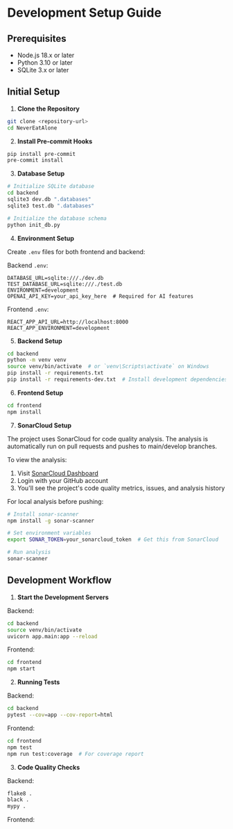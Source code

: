 # Development Setup Guide

## Prerequisites

- Node.js 18.x or later
- Python 3.10 or later
- SQLite 3.x or later

## Initial Setup

1. **Clone the Repository**
```bash
git clone <repository-url>
cd NeverEatAlone
```

2. **Install Pre-commit Hooks**
```bash
pip install pre-commit
pre-commit install
```

3. **Database Setup**

```bash
# Initialize SQLite database
cd backend
sqlite3 dev.db ".databases"
sqlite3 test.db ".databases"

# Initialize the database schema
python init_db.py
```

4. **Environment Setup**

Create `.env` files for both frontend and backend:

Backend `.env`:
```env
DATABASE_URL=sqlite:///./dev.db
TEST_DATABASE_URL=sqlite:///./test.db
ENVIRONMENT=development
OPENAI_API_KEY=your_api_key_here  # Required for AI features
```

Frontend `.env`:
```env
REACT_APP_API_URL=http://localhost:8000
REACT_APP_ENVIRONMENT=development
```

5. **Backend Setup**
```bash
cd backend
python -m venv venv
source venv/bin/activate  # or `venv\Scripts\activate` on Windows
pip install -r requirements.txt
pip install -r requirements-dev.txt  # Install development dependencies
```

6. **Frontend Setup**
```bash
cd frontend
npm install
```

7. **SonarCloud Setup**

The project uses SonarCloud for code quality analysis. The analysis is automatically run on pull requests and pushes to main/develop branches.

To view the analysis:
1. Visit [SonarCloud Dashboard](https://sonarcloud.io/project/overview?id=axjasf_NeverEatAlone)
2. Login with your GitHub account
3. You'll see the project's code quality metrics, issues, and analysis history

For local analysis before pushing:
```bash
# Install sonar-scanner
npm install -g sonar-scanner

# Set environment variables
export SONAR_TOKEN=your_sonarcloud_token  # Get this from SonarCloud

# Run analysis
sonar-scanner
```

## Development Workflow

1. **Start the Development Servers**

Backend:
```bash
cd backend
source venv/bin/activate
uvicorn app.main:app --reload
```

Frontend:
```bash
cd frontend
npm start
```

2. **Running Tests**

Backend:
```bash
cd backend
pytest --cov=app --cov-report=html
```

Frontend:
```bash
cd frontend
npm test
npm run test:coverage  # For coverage report
```

3. **Code Quality Checks**

Backend:
```bash
flake8 .
black .
mypy .
```

Frontend:
```
